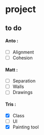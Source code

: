 # project

## to do
#### Anto : 
- [ ] Alignment 
- [ ] Cohesion

#### Matt : 
- [ ] Separation
- [ ] Walls
- [ ] Drawings

#### Tris :
- [x] Class
- [ ] UI
- [x] Painting tool
